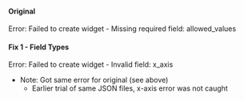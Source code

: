 #### Original

Error: Failed to create widget - Missing required field: allowed_values

#### Fix 1 - Field Types

Error: Failed to create widget - Invalid field: x_axis

- Note: Got same error for original (see above)
  - Earlier trial of same JSON files, x-axis error was not caught
